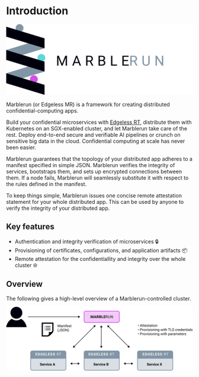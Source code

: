 # Introduction

![logo](assets/mr_logo.svg)

Marblerun (or Edgeless MR) is a framework for creating distributed confidential-computing apps.

Build your confidential microservices with [Edgeless RT][edgelessrt], distribute them with Kubernetes on an SGX-enabled cluster, and let Marblerun take care of the rest. Deploy end-to-end secure and verifiable AI pipelines or crunch on sensitive big data in the cloud. Confidential computing at scale has never been easier.

Marblerun guarantees that the topology of your distributed app adheres to a manifest specified in simple JSON. Marblerun verifies the integrity of services, bootstraps them, and sets up encrypted connections between them. If a node fails, Marblerun will seamlessly substitute it with respect to the rules defined in the manifest.

To keep things simple, Marblerun issues one concise remote attestation statement for your whole distributed app. This can be used by anyone to verify the integrity of your distributed app.

## Key features

* Authentication and integrity verification of microservices :lock:
* Provisioning of certificates, configurations, and application artifacts :package:
* Remote attestation for the confidentiallity and integrity over the whole cluster :globe_with_meridians:

## Overview

The following gives a high-level overview of a Marblerun-controlled cluster.

<img src="assets/overview.svg" alt="overview" width="600"/>

<!-- refs -->
[edgelessrt]: https://github.com/edgelesssys/edgelessrt
